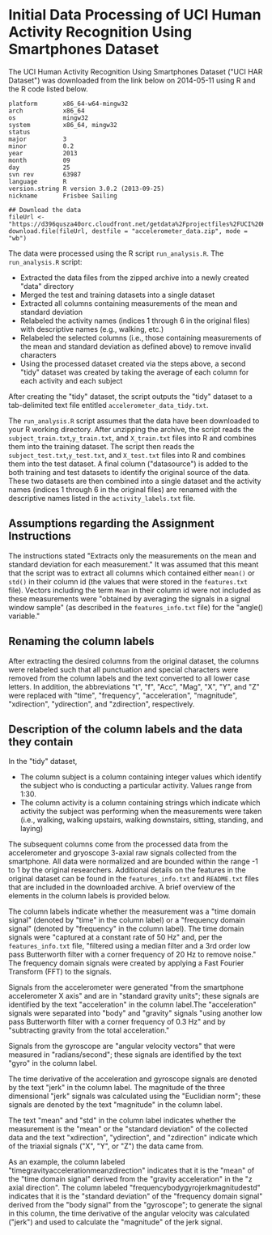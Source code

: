 Initial Data Processing of UCI Human Activity Recognition Using Smartphones Dataset
========================================================

The UCI Human Activity Recognition Using Smartphones Dataset ("UCI HAR Dataset") was downloaded from the link below on 2014-05-11 using R and the R code listed below.

```                     
platform       x86_64-w64-mingw32          
arch           x86_64                      
os             mingw32                     
system         x86_64, mingw32             
status                                     
major          3                           
minor          0.2                         
year           2013                        
month          09                          
day            25                          
svn rev        63987                       
language       R                           
version.string R version 3.0.2 (2013-09-25)
nickname       Frisbee Sailing         

## Download the data
fileUrl <- "https://d396qusza40orc.cloudfront.net/getdata%2Fprojectfiles%2FUCI%20HAR%20Dataset.zip"
download.file(fileUrl, destfile = "accelerometer_data.zip", mode = "wb")
```


The data were processed using the R script `run_analysis.R`. The `run_analysis.R` script:
- Extracted the data files from the zipped archive into a newly created "data" directory
- Merged the test and training datasets into a single dataset
- Extracted all columns containing measurements of the mean and standard deviation
- Relabeled the activity names (indices 1 through 6 in the original files) with descriptive names (e.g., walking, etc.)
- Relabeled the selected columns (i.e., those containing measurements of the mean and standard deviation as defined above) to remove invalid characters
- Using the processed dataset created via the steps above, a second "tidy" dataset was created by taking the average of each column for each activity and each subject

After creating the "tidy" dataset, the script outputs the "tidy" dataset to a tab-delimited text file entitled `accelerometer_data_tidy.txt`.

The `run_analysis.R` script assumes that the data have been downloaded to your R working directory. After unzipping the archive, the script reads the `subject_train.txt`,`y_train.txt`, and `X_train.txt` files into R and combines them into the training dataset. The script then reads the `subject_test.txt`,`y_test.txt`, and `X_test.txt` files into R and combines them into the test dataset. A final column ("datasource") is added to the both training and test datasets to identify the original source of the data. These two datasets are then combined into a single dataset and the activity names (indices 1 through 6 in the original files) are renamed with the descriptive names listed in the `activity_labels.txt` file. 

## Assumptions regarding the Assignment Instructions
The instructions stated "Extracts only the measurements on the mean and standard deviation for each measurement." It was assumed that this meant that the script was to extract all columns which contained either `mean()` or `std()` in their column id (the values that were stored in the `features.txt` file). Vectors including the term `Mean` in their column id were not included as these measurements were "obtained by averaging the signals in a signal window sample" (as described in the `features_info.txt` file) for the "angle() variable."

## Renaming the column labels
After extracting the desired columns from the original dataset, the columns were relabeled such that all punctuation and special characters were removed from the column labels and the text converted to all lower case letters. In addition, the abbreviations "t", "f", "Acc", "Mag", "X", "Y", and "Z" were replaced with "time", "frequency", "acceleration", "magnitude", "xdirection", "ydirection", and "zdirection", respectively.

## Description of the column labels and the data they contain
In the "tidy" dataset,
- The column subject is a column containing integer values which identify the subject who is conducting a particular activity. Values range from 1:30.
- The column activity is a column containing strings which indicate which activity the subject was performing when the measurements were taken (i.e., walking, walking upstairs, walking downstairs, sitting, standing, and laying)

The subsequent columns come from the processed data from the accelerometer and gryoscope 3-axial raw signals collected from the smartphone. All data were normalized and are bounded within the range -1 to 1 by the original researchers. Additional details on the features in the original dataset can be found in the `features_info.txt` and `README.txt` files that are included in the downloaded archive. A brief overview of the elements in the column labels is provided below.

The column labels indicate whether the measurement was a "time domain signal" (denoted by "time" in the column label) or a "frequency domain signal" (denoted by "frequency" in the column label). The time domain signals were "captured at a constant rate of 50 Hz" and, per the `features_info.txt` file, "filtered using a median filter and a 3rd order low pass Butterworth filter with a corner frequency of 20 Hz to remove noise." The frequency domain signals were created by applying a Fast Fourier Transform (FFT) to the signals.

Signals from the accelerometer were generated "from the smartphone accelerometer X axis" and are in "standard gravity units"; these signals are identified by the text "acceleration" in the column label.The "acceleration" signals were separated into "body" and "gravity" signals "using another low pass Butterworth filter with a corner frequency of 0.3 Hz" and by "subtracting gravity from the total acceleration."

Signals from the gyroscope are "angular velocity vectors" that were measured in "radians/second"; these signals are identified by the text "gyro" in the column label. 

The time derivative of the acceleration and gyroscope signals are denoted by the text "jerk" in the column label. The magnitude of the three dimensional "jerk" signals was calculated using the "Euclidian norm"; these signals are denoted by the text "magnitude" in the column label.

The text "mean" and "std" in the column label indicates whether the measurement is the "mean" or the "standard deviation" of the collected data and the text "xdirection", "ydirection", and "zdirection" indicate which of the triaxial signals ("X", "Y", or "Z") the data came from.

As an example, the column labeled "timegravityaccelerationmeanzdirection" indicates that it is the "mean" of the "time domain signal" derived from the "gravity acceleration" in the "z axial direction". The column labeled "frequencybodygyrojerkmagnitudestd" indicates that it is the "standard deviation" of the "frequency domain signal" derived from the "body signal" from the "gyroscope"; to generate the signal in this column, the time derivative of the angular velocity was calculated ("jerk") and used to calculate the "magnitude" of the jerk signal.








